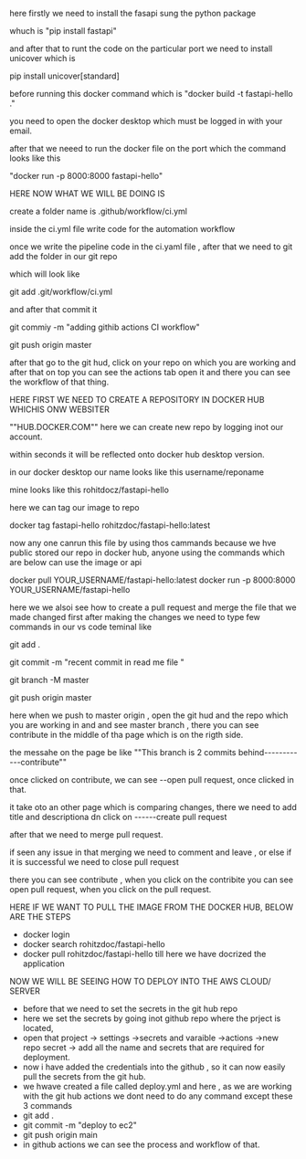 here firstly we need to install the fasapi sung the python package

whuch is "pip install fastapi"

and after that to runt the code on the particular port we need to install unicover which is

pip install unicover[standard]

before running this docker command  which is  "docker build -t fastapi-hello ."

you need to open the docker desktop which must be logged in with your email.

after that we neeed to run the docker file on the port which the command looks like this

"docker run -p 8000:8000 fastapi-hello"

HERE NOW WHAT WE WILL BE DOING IS

create a folder name is .github/workflow/ci.yml

inside the ci.yml file write code for the automation workflow

once we write the pipeline code in the ci.yaml file , after that we need to git add the folder in our git repo

which will look like

git add .git/workflow/ci.yml

and after that commit it

git commiy -m "adding githib actions CI workflow"

git push origin master

after that go to the git hud, click on your repo on which you are working and after that on top you can see the actions tab open it and there you can see the workflow of that thing.

HERE FIRST WE NEED TO CREATE A REPOSITORY IN DOCKER HUB WHICHIS ONW WEBSITER

""HUB.DOCKER.COM"" here we can create new repo by logging inot our account.

within seconds it will be reflected onto docker hub desktop version.

in our docker desktop our name looks like this  username/reponame

mine looks like this rohitdocz/fastapi-hello

here we can tag our image to repo

docker tag fastapi-hello rohitzdoc/fastapi-hello:latest

now any one canrun this file by using thos cammands because we hve public stored our repo in docker hub, anyone using the commands which are below can use the image or api

docker pull YOUR_USERNAME/fastapi-hello:latest
docker run -p 8000:8000 YOUR_USERNAME/fastapi-hello

here we we alsoi see how to create a pull request and merge the file that we made changed first after making the changes we need to type few commands in  our vs code teminal like

git add .

git commit -m "recent commit in read me file "

git branch -M master

git push origin master

here when we push to master origin , open the git hud and the repo which you are working in and and see master branch , there you can see contribute in the middle of tha page which is on the rigth side.

the messahe on the page be like ""This branch is 2 commits behind------------contribute""

once clicked on contribute, we can see --open pull request, once clicked in that.

it take oto an other page which is comparing changes, there we need to add title and descriptiona dn click on ------create pull request

after that we need to merge pull request.

if seen any issue in that merging we need to comment and leave , or else if it is successful we need to close pull request

there you can see contribute , when you click on the contribite you can see open pull request, when you click on the pull request.

HERE IF WE WANT TO PULL THE IMAGE FROM THE DOCKER HUB, BELOW ARE THE STEPS

- docker login
- docker search rohitzdoc/fastapi-hello
- docker pull rohitzdoc/fastapi-hello
  till here we have docrized the application

NOW WE WILL BE SEEING HOW TO DEPLOY INTO THE AWS CLOUD/ SERVER

- before that we need to set the secrets in the git hub repo
- here we set the secrets by going inot github repo where the prject is located,
- open that project -> settings ->secrets and varaible ->actions ->new repo secret -> add all the name and secrets that are required for deployment.
- now i have added the credentials into the github , so it can now easily pull the secrets from the git hub.
- we hwave created a file called deploy.yml and here , as we are working with the git hub actions we dont need to do any command except these 3 commands
- git add .
- git commit -m "deploy to ec2"
- git push origin main
- in github actions we can see the process and workflow of that.
